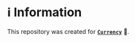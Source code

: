 # ℹ️ Information

This repository was created for [**`Currency`**](https://mcengine-website.github.io/currency) 🤖.
